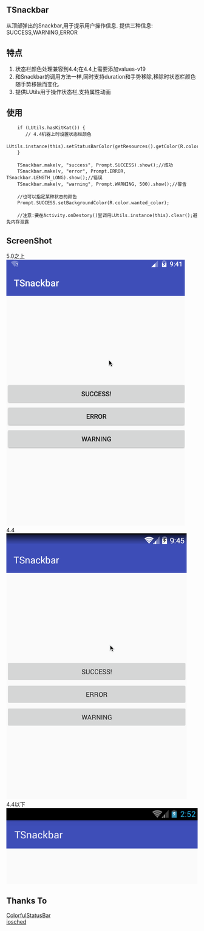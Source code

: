 ## TSnackbar
从顶部弹出的Snackbar,用于提示用户操作信息.
提供三种信息: SUCCESS,WARNING,ERROR


## 特点
1. 状态栏颜色处理兼容到4.4;在4.4上需要添加values-v19
2. 和Snackbar的调用方法一样,同时支持duration和手势移除,移除时状态栏颜色随手势移除而变化.
3. 提供LUtils用于操作状态栏,支持属性动画

## 使用
```
    if (LUtils.hasKitKat()) {
       // 4.4机器上时设置状态栏颜色
       LUtils.instance(this).setStatusBarColor(getResources().getColor(R.color.colorPrimaryDark));
    }
    
    TSnackbar.make(v, "success", Prompt.SUCCESS).show();//成功
    TSnackbar.make(v, "error", Prompt.ERROR, TSnackbar.LENGTH_LONG).show();//错误
    TSnackbar.make(v, "warning", Prompt.WARNING, 500).show();//警告
    
    //也可以指定某种状态的颜色
    Prompt.SUCCESS.setBackgroundColor(R.color.wanted_color);
    
    //注意:要在Activity.onDestory()里调用LUtils.instance(this).clear();避免内存泄露
```


## ScreenShot
5.0之上<br>
![TSnackbar](images/TSnackbarL.gif "5.0 sample")
<br>4.4<br>
![TSnackbar](images/TSnackbarK.gif "4.4 sample")
<br>4.4以下<br>
![TSnackbar](images/TSnackbar.gif "4.4 sample")

## Thanks To
<a href="https://github.com/hongyangAndroid/ColorfulStatusBar" target="_blank">ColorfulStatusBar</a>
<br>
<a href="https://github.com/google/iosched" target="_blank">iosched</a>
